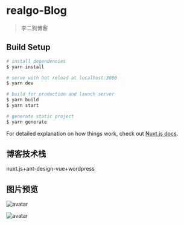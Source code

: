 # realgo-Blog

> 李二狗博客

## Build Setup

``` bash
# install dependencies
$ yarn install

# serve with hot reload at localhost:3000
$ yarn dev

# build for production and launch server
$ yarn build
$ yarn start

# generate static project
$ yarn generate
```

For detailed explanation on how things work, check out [Nuxt.js docs](https://nuxtjs.org).

## 博客技术栈

nuxt.js+ant-design-vue+wordpress

## 图片预览
![avatar](http://i1.fuimg.com/702409/764195e7b3d7f6a0.jpg)

![avatar](http://i1.fuimg.com/702409/b86a9d4ed61f92d1.jpg)

